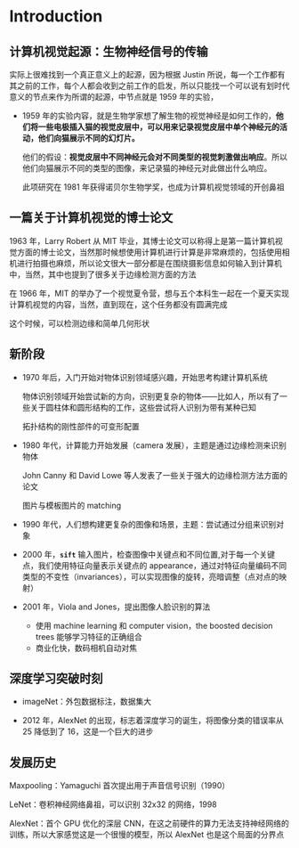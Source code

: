 # Introduction

## 计算机视觉起源：生物神经信号的传输

实际上很难找到一个真正意义上的起源，因为根据 Justin 所说，每一个工作都有其之前的工作，每个人都会收到之前工作的启发，所以只能找一个可以说有划时代意义的节点来作为所谓的起源，中节点就是 1959 年的实验，

- 1959 年的实验内容，就是生物学家想了解生物的视觉神经是如何工作的，**他们将一些电极插入猫的视觉皮层中，可以用来记录视觉皮层中单个神经元的活动，他们向猫展示不同的幻灯片。**

  他们的假设：**视觉皮层中不同神经元会对不同类型的视觉刺激做出响应**。所以他们向猫展示不同的类型的图像，来记录猫的神经元对此做出什么响应。

  此项研究在 1981 年获得诺贝尔生物学奖，也成为计算机视觉领域的开创鼻祖

## 一篇关于计算机视觉的博士论文

1963 年，Larry Robert 从 MIT 毕业，其博士论文可以称得上是第一篇计算机视觉方面的博士论文，当然那时候想使用计算机进行计算是非常麻烦的，包括使用相机进行拍摄也麻烦，所以论文很大一部分都是在围绕摄影信息如何输入到计算机中，当然，其中也提到了很多关于边缘检测方面的方法

在 1966 年，MIT 的举办了一个视觉夏令营，想与五个本科生一起在一个夏天实现计算机视觉的内容，当然，直到现在，这个任务都没有圆满完成

这个时候，可以检测边缘和简单几何形状

## 新阶段

- 1970 年后，入门开始对物体识别领域感兴趣，开始思考构建计算机系统

  物体识别领域开始尝试新的方向，识别更复杂的物体——比如人，所以有了一些关于圆柱体和圆形结构的工作，这些尝试将人识别为带有某种已知

  拓扑结构的刚性部件的可变形配置

- 1980 年代，计算能力开始发展（camera 发展），主题是通过边缘检测来识别物体

  John Canny 和 David Lowe 等人发表了一些关于强大的边缘检测方法方面的论文

  图片与模板图片的 matching

- 1990 年代，人们想构建更复杂的图像和场景，主题：尝试通过分组来识别对象
- 2000 年，**`sift`** 输入图片，检查图像中关键点和不同位置,对于每一个关键点，我们使用特征向量表示关键点的 appearance，通过对特征向量编码不同类型的不变性（invariances），可以实现图像的旋转，亮暗调整（点对点的映射）
- 2001 年，Viola and Jones，提出图像人脸识别的算法
  - 使用 machine learning 和 computer vision，the boosted decision trees 能够学习特征的正确组合
  - 商业化快，数码相机自动对焦

## 深度学习突破时刻

- imageNet：外包数据标注，数据集大

- 2012 年，AlexNet 的出现，标志着深度学习的诞生，将图像分类的错误率从 25 降低到了 16，这是一个巨大的进步

## 发展历史

Maxpooling：Yamaguchi 首次提出用于声音信号识别（1990）

LeNet：卷积神经网络鼻祖，可以识别 32x32 的网络，1998

AlexNet：首个 GPU 优化的深层 CNN，在这之前硬件的算力无法支持神经网络的训练，所以大家感觉这是一个很慢的模型，所以 AlexNet 也是这个局面的分界点
